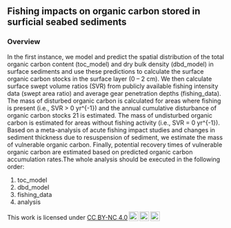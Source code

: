 ## Fishing impacts on organic carbon stored in surficial seabed sediments

### Overview

In the first instance, we model and predict the spatial distribution of the total organic carbon content (toc_model) and dry bulk density (dbd_model) in surface sediments and use these predictions to calculate the surface organic carbon stocks in the surface layer (0 – 2 cm). We then calculate surface swept volume ratios (SVR) from publicly available fishing intensity data (swept area ratio) and average gear penetration depths (fishing_data). The mass of disturbed organic carbon is calculated for areas where fishing is present (i.e., SVR > 0 yr^{-1}) and the annual cumulative disturbance of organic carbon stocks 21 is estimated. The mass of undisturbed organic carbon is estimated for areas without fishing activity (i.e., SVR = 0 yr^{-1}). Based on a meta-analysis of acute fishing impact studies and changes in sediment thickness due to resuspension of sediment, we estimate the mass of vulnerable organic carbon. Finally, potential recovery times of vulnerable organic carbon are estimated based on predicted organic carbon accumulation rates.The whole analysis should be executed in the following order:

1. toc_model
2. dbd_model
3. fishing_data
4. analysis



<p xmlns:cc="http://creativecommons.org/ns#" >This work is licensed under <a href="https://creativecommons.org/licenses/by-nc/4.0/?ref=chooser-v1" target="_blank" rel="license noopener noreferrer" style="display:inline-block;">CC BY-NC 4.0<img style="height:22px!important;margin-left:3px;vertical-align:text-bottom;" src="https://mirrors.creativecommons.org/presskit/icons/cc.svg?ref=chooser-v1" alt=""><img style="height:22px!important;margin-left:3px;vertical-align:text-bottom;" src="https://mirrors.creativecommons.org/presskit/icons/by.svg?ref=chooser-v1" alt=""><img style="height:22px!important;margin-left:3px;vertical-align:text-bottom;" src="https://mirrors.creativecommons.org/presskit/icons/nc.svg?ref=chooser-v1" alt=""></a></p>